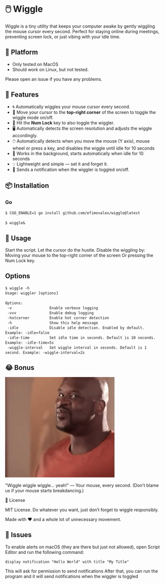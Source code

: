 # 🖱️ Wiggle

Wiggle is a tiny utility that keeps your computer awake by gently wiggling the mouse cursor every second. Perfect for staying online during meetings, preventing screen lock, or just vibing with your idle time.

## 📱 Platform
- Only tested on MacOS
- Should work on Linux, but not tested.

Please open an issue if you have any problems.

## 🚀 Features

- 🌀 Automatically wiggles your mouse cursor every second.
- 🎯 Move your cursor to the **top-right corner** of the screen to toggle the wiggle mode on/off.
- 🔢 Hit the **Num Lock** key to also toggle the wiggler.
- 🖥️ Automatically detects the screen resolution and adjusts the wiggle accordingly.
- 🖱️ Automatically detects when you move the mouse (Y axis), mouse wheel or press a key, and disables the wiggle until idle for 10 seconds
- 🔄 Works in the background, starts automatically when idle for 10 seconds
- 💡 Lightweight and simple — set it and forget it.
- 🔔 Sends a notification when the wiggler is toggled on/off.

## 📦 Installation

### Go 
```
$ CGO_ENABLE=1 go install github.com/efimovalex/wiggle@latest

$ wiggle& 
```

## 🧠 Usage
Start the script.
Let the cursor do the hustle.
Disable the wiggling by:
Moving your mouse to the top-right corner of the screen
Or pressing the Num Lock key.

## Options
```
$ wiggle -h
Usage: wiggler [options] 

Options:
 -v                 Enable verbose logging
 -vvv               Enable debug logging
 -hotcorner         Enable hot corner detection
 -h                 Show this help message 
 -idle              Disable idle detection. Enabled by default. Example: -idle=false
 -idle-time         Set idle time in seconds. Default is 10 seconds. Example: -idle-time=5s
 -wiggle-interval   Set wiggle interval in seconds. Default is 1 second. Example: -wiggle-interval=2s
```

## 😂 Bonus

![wiggle](assets/wiggle-shimmy.gif)

"Wiggle wiggle wiggle... yeah!"
— Your mouse, every second.
(Don't blame us if your mouse starts breakdancing.)


📄 License

MIT License. Do whatever you want, just don’t forget to wiggle responsibly.

Made with ❤️ and a whole lot of unnecessary movement.

## 🐛 Issues

To enable alerts on macOS (they are there but just not allowed), open Script Editor and run the following command:
```
display notification "Hello World" with title "My Title"
```

This will ask for permission to send notifications
After that, you can run the program and it will send notifications when the wiggler is toggled